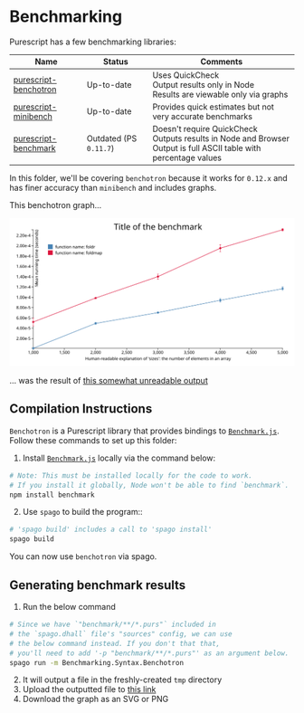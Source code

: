 # Benchmarking

Purescript has a few benchmarking libraries:

| Name | Status | Comments |
| - | - | - |
| [purescript-benchotron](https://pursuit.purescript.org/packages/purescript-benchotron/7.0.0) | Up-to-date | Uses QuickCheck<br>Output results only in Node<br>Results are viewable only via graphs |
| [purescript-minibench](https://pursuit.purescript.org/packages/purescript-minibench/2.0.0/docs/Performance.Minibench) | Up-to-date | Provides quick estimates but not very accurate benchmarks
| [purescript-benchmark](https://pursuit.purescript.org/packages/purescript-benchmark/0.1.0) | Outdated (PS `0.11.7`) | Doesn't require QuickCheck<br>Outputs results in Node and Browser<br>Output is full ASCII table with percentage values

In this folder, we'll be covering `benchotron` because it works for `0.12.x` and has finer accuracy than `minibench` and includes graphs.

This benchotron graph...

![benchmark results](./benchmark-results/file-name-for-output.svg)

... was the result of [this somewhat unreadable output](./benchmark-results/file-name-for-output.json)

## Compilation Instructions

`Benchotron` is a Purescript library that provides bindings to [`Benchmark.js`](https://benchmarkjs.com/). Follow these commands to set up this folder:

1. Install [`Benchmark.js`](https://benchmarkjs.com/) locally via the command below:
```bash
# Note: This must be installed locally for the code to work.
# If you install it globally, Node won't be able to find `benchmark`.
npm install benchmark
```

2. Use `spago` to build the program::
```bash
# 'spago build' includes a call to 'spago install'
spago build
```

You can now use `benchotron` via spago.

## Generating benchmark results

1. Run the below command
```bash
# Since we have `"benchmark/**/*.purs"` included in
# the `spago.dhall` file's "sources" config, we can use
# the below command instead. If you don't that that,
# you'll need to add '-p "benchmark/**/*.purs"' as an argument below.
spago run -m Benchmarking.Syntax.Benchotron
```
2. It will output a file in the freshly-created `tmp` directory
3. Upload the outputted file to [this link](http://harry.garrood.me/purescript-benchotron-svg-renderer/)
4. Download the graph as an SVG or PNG
